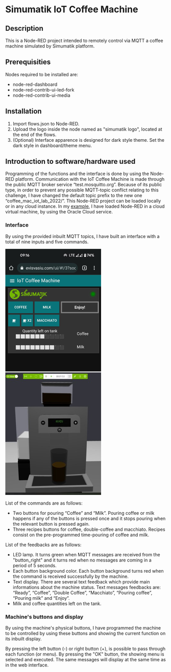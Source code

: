 # Simumatik IoT Coffee Machine

## Description

This is a Node-RED project intended to remotely control via MQTT a coffee machine simulated by Simumatik platform. 

## Prerequisities

Nodes required to be installed are: 
- node-red-dashboard
- node-red-contrib-ui-led-fork
- node-red-contrib-ui-media

## Installation

1. Import flows.json to Node-RED.
2. Upload the logo inside the node named as "simumatik logo", located at the end of the flows. 
3. (Optional) Interface apparence is designed for dark style theme. Set the dark style in dashboard/theme menu. 

## Introduction to software/hardware used

Programming of the functions and the interface is done by using the Node-RED platform. Communication with the IoT Coffee Machine is made through the public MQTT broker service “test.mosquitto.org”. Because of its public type, in order to prevent any possible MQTT-topic conflict relating to this challenge, I have changed the default topic prefix to the new one “coffee_mac_iot_lab_2022/”. 
This Node-RED project can be loaded locally or in any cloud instance. In my [example](https://evisvasiu.com/ui/#!/3?socketid=pUpuodymT3KdQSsNAAIW), I have loaded Node-RED in a cloud virtual machine, by using the Oracle Cloud service.

### Interface

By using the provided inbuilt MQTT topics, I have built an interface with a total of nine inputs and five commands. 

![Fig. 1. Cloud interface of the machine](/ui-media/interface2.jpg) ![Fig. 1. Cloud interface of the machine](/ui-media/machine1.jpg)

List of the commands are as follows: 
-	Two buttons for pouring “Coffee” and “Milk”. Pouring coffee or milk happens if any of the buttons is pressed once and it stops pouring when the relevant button is pressed again. 
-	Three recipes buttons for coffee, double-coffee and macchiato.  Recipes consist on the pre-programmed time-pouring of coffee and milk. 


List of the feedbacks are as follows: 

-	LED lamp. It turns green when MQTT messages are received from the "button_right" and it turns red when no messages are coming in a period of 5 seconds. 
-	Each button background color. Each button background turns red when the command is received successfully by the machine. 
-	Text display. There are several text feedback which provide main informations about the machine status. Text messages feedbacks are: “Ready”, “Coffee”, “Double Coffee”, “Macchiato”, “Pouring coffee”, “Pouring milk” and “Enjoy”.
-	Milk and coffee quantities left on the tank. 


### Machine's buttons and display


By using the machine's physical buttons, I have programmed the machine to be controlled by using these buttons and showing the current function on its inbuilt display. 

By pressing the left button (-) or right button (+), is possible to pass through each function (or menu). By pressing the "OK" button, the showing menu is selected and executed. The same messages will display at the same time as in the web interface. 
